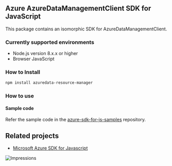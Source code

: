 ## Azure AzureDataManagementClient SDK for JavaScript

This package contains an isomorphic SDK for AzureDataManagementClient.

### Currently supported environments

- Node.js version 8.x.x or higher
- Browser JavaScript

### How to Install

```bash
npm install azuredata-resource-manager
```

### How to use

#### Sample code

Refer the sample code in the [azure-sdk-for-js-samples](https://github.com/Azure/azure-sdk-for-js-samples) repository.

## Related projects

- [Microsoft Azure SDK for Javascript](https://github.com/Azure/azure-sdk-for-js)


![Impressions](https://azure-sdk-impressions.azurewebsites.net/api/impressions/azure-sdk-for-js%2Fsdk%2Fcdn%2Farm-cdn%2FREADME.png)